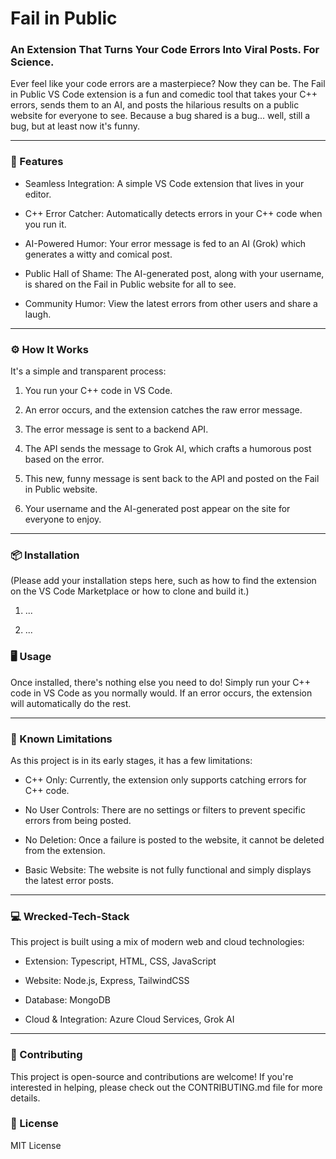 Fail in Public
==============

### An Extension That Turns Your Code Errors Into Viral Posts. For Science.

Ever feel like your code errors are a masterpiece? Now they can be. The Fail in Public VS Code extension is a fun and comedic tool that takes your C++ errors, sends them to an AI, and posts the hilarious results on a public website for everyone to see. Because a bug shared is a bug... well, still a bug, but at least now it's funny.

* * * * *

### 🚀 Features

-   Seamless Integration: A simple VS Code extension that lives in your editor.

-   C++ Error Catcher: Automatically detects errors in your C++ code when you run it.

-   AI-Powered Humor: Your error message is fed to an AI (Grok) which generates a witty and comical post.

-   Public Hall of Shame: The AI-generated post, along with your username, is shared on the Fail in Public website for all to see.

-   Community Humor: View the latest errors from other users and share a laugh.

* * * * *

### ⚙️ How It Works

It's a simple and transparent process:

1.  You run your C++ code in VS Code.

2.  An error occurs, and the extension catches the raw error message.

3.  The error message is sent to a backend API.

4.  The API sends the message to Grok AI, which crafts a humorous post based on the error.

5.  This new, funny message is sent back to the API and posted on the Fail in Public website.

6.  Your username and the AI-generated post appear on the site for everyone to enjoy.

* * * * *

### 📦 Installation

(Please add your installation steps here, such as how to find the extension on the VS Code Marketplace or how to clone and build it.)

1.  ...

2.  ...

### 🖥️ Usage

Once installed, there's nothing else you need to do! Simply run your C++ code in VS Code as you normally would. If an error occurs, the extension will automatically do the rest.

* * * * *

### 🚧 Known Limitations

As this project is in its early stages, it has a few limitations:

-   C++ Only: Currently, the extension only supports catching errors for C++ code.

-   No User Controls: There are no settings or filters to prevent specific errors from being posted.

-   No Deletion: Once a failure is posted to the website, it cannot be deleted from the extension.

-   Basic Website: The website is not fully functional and simply displays the latest error posts.

* * * * *

### 💻 Wrecked-Tech-Stack

This project is built using a mix of modern web and cloud technologies:

-   Extension:  Typescript, HTML, CSS, JavaScript

-   Website:  Node.js, Express, TailwindCSS

-   Database:  MongoDB

-   Cloud & Integration:  Azure Cloud Services, Grok AI

* * * * *

### 🤝 Contributing

This project is open-source and contributions are welcome! If you're interested in helping, please check out the CONTRIBUTING.md file for more details.

### 📜 License

MIT License